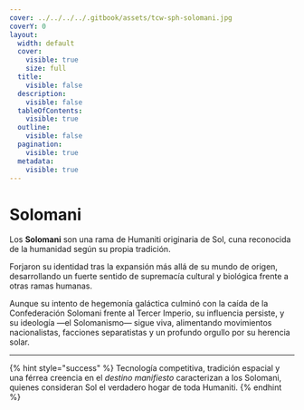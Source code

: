 ```yaml
---
cover: ../../../../.gitbook/assets/tcw-sph-solomani.jpg
coverY: 0
layout:
  width: default
  cover:
    visible: true
    size: full
  title:
    visible: false
  description:
    visible: false
  tableOfContents:
    visible: true
  outline:
    visible: false
  pagination:
    visible: true
  metadata:
    visible: true
---
```


# Solomani

Los **Solomani** son una rama de Humaniti originaria de Sol, cuna reconocida de la humanidad según su propia tradición.

Forjaron su identidad tras la expansión más allá de su mundo de origen, desarrollando un fuerte sentido de supremacía cultural y biológica frente a otras ramas humanas.

Aunque su intento de hegemonía galáctica culminó con la caída de la Confederación Solomani frente al Tercer Imperio, su influencia persiste, y su ideología —el Solomanismo— sigue viva, alimentando movimientos nacionalistas, facciones separatistas y un profundo orgullo por su herencia solar.

***

{% hint style="success" %}
Tecnología competitiva, tradición espacial y una férrea creencia en el _destino manifiesto_ caracterizan a los Solomani, quienes consideran Sol el verdadero hogar de toda Humaniti.
{% endhint %}
